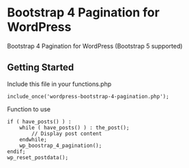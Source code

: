 # Bootstrap 4 Pagination for WordPress

Bootstrap 4 Pagination for WordPress
(Bootstrap 5 supported)

## Getting Started

Include this file in your functions.php
```
include_once('wordpress-bootstrap-4-pagination.php');
```

Function to use
```
if ( have_posts() ) : 
    while ( have_posts() ) : the_post(); 
        // Display post content
    endwhile; 
    wp_boostrap_4_pagination();
endif; 
wp_reset_postdata();